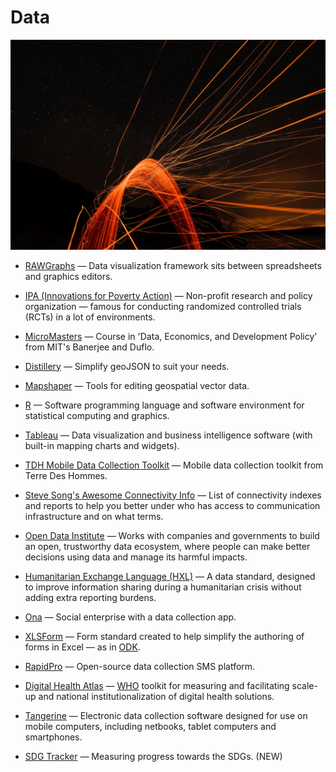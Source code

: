 # Data

![data](../images/data.jpg)

- [RAWGraphs](https://rawgraphs.io) — Data visualization framework sits between spreadsheets and graphics editors.

- [IPA (Innovations for Poverty Action)](https://poverty-action.org) — Non-profit research and policy organization — famous for conducting randomized controlled trials (RCTs) in a lot of environments.

- [MicroMasters](https://micromasters.mit.edu/dedp) — Course in 'Data, Economics, and Development Policy' from MIT's Banerjee and Duflo.

- [Distillery](https://shancarter.github.io/distillery) — Simplify geoJSON to suit your needs.

- [Mapshaper](http://mapshaper.org) — Tools for editing geospatial vector data.

- [R](https://r-project.org) — Software programming language and software environment for statistical computing and graphics.

- [Tableau](https://tableau.com) — Data visualization and business intelligence software (with built-in mapping charts and widgets).

- [TDH Mobile Data Collection Toolkit](https://www.mdc-toolkit.org) — Mobile data collection toolkit from Terre Des Hommes.

- [Steve Song's Awesome Connectivity Info](https://github.com/stevesong/awesome-connectivity-info) — List of connectivity indexes and reports to help you better under who has access to communication infrastructure and on what terms.

- [Open Data Institute](https://theodi.org) — Works with companies and governments to build an open, trustworthy data ecosystem, where people can make better decisions using data and manage its harmful impacts.

- [Humanitarian Exchange Language (HXL)](http://hxlstandard.org) — A data standard, designed to improve information sharing during a humanitarian crisis without adding extra reporting burdens.

- [Ona](https://ona.io) — Social enterprise with a data collection app.

- [XLSForm](http://xlsform.org) — Form standard created to help simplify the authoring of forms in Excel — as in [ODK](https://opendatakit.org/).

- [RapidPro](https://community.rapidpro.io) — Open-source data collection SMS platform.

- [Digital Health Atlas](https://digitalhealthatlas.org) — [WHO](http://www.who.int) toolkit for measuring and facilitating scale-up and national institutionalization of digital health solutions.

- [Tangerine](http://www.tangerinecentral.org) — Electronic data collection software designed for use on mobile computers, including netbooks, tablet computers and smartphones.

- [SDG Tracker](https://sdg-tracker.org/) — Measuring progress towards the SDGs. (NEW)